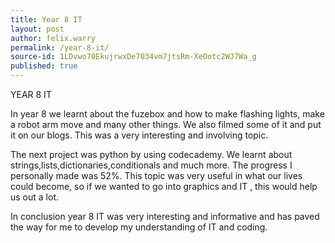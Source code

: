 ```yaml
---
title: Year 8 IT
layout: post
author: felix.warry
permalink: /year-8-it/
source-id: 1LDvwo70EkujrwxDe7034vm7jtsRm-XeOotc2WJ7Wa_g
published: true
---
```

YEAR 8 IT

In year 8 we learnt about the fuzebox and how to make flashing lights, make a robot arm move and many other things. We also filmed some of it and put it on our blogs. This was a very interesting and involving topic.  

The next project was python by using codecademy. We learnt about strings,lists,dictionaries,conditionals and much more. The progress I personally made was 52%. This topic was very useful in what our lives could become, so if we wanted to go into graphics and IT , this would help us out a lot.

In conclusion year 8 IT was very interesting and informative and has paved the way for me to develop my understanding of IT and coding.

